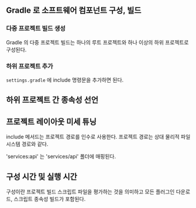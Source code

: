 ## Gradle 로 소프트웨어 컴포넌트 구성, 빌드

### 다중 프로젝트 빌드 생성
Gradle 의 다중 프로젝트 빌드는 하나의 루트 프로젝트와 하나 이상의 하위 프로젝트로 구성된다.

### 하위 프로젝트 추가
`settings.gradle` 에 include 명령문을 추가하면 된다.

## 하위 프로젝트 간 종속성 선언

## 프로젝트 레이아웃 미세 튜닝

include 메서드는 프로젝트 경로를 인수로 사용한다. 프로젝트 경로는 상대 물리적 파일 시스템 경로와 같다.

'services:api' 는 'services/api' 폴더에 매핑된다.


## 구성 시간 및 실행 시간
구성이란 프로젝트 빌드 스크립트 파일을 평가하는 것을 의미하고 모든 플러그인 다운로드, 스크립트 종속성 빌드가 포함된다.













